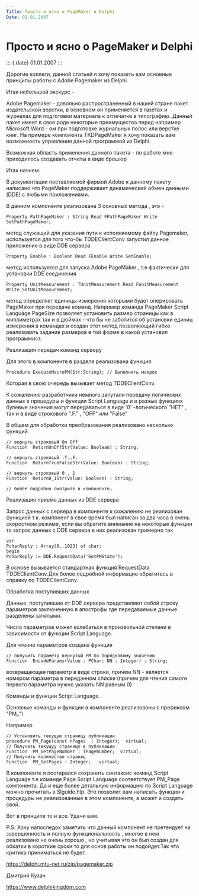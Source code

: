 ```yaml
---
Title: Просто и ясно о PageMaker и Delphi
Date: 01.01.2007
---
```



Просто и ясно о PageMaker и Delphi
==================================

::: {.date}
01.01.2007
:::

Дорогие коллеги, данной статьей я хочу показать вам основные принципы
работы с Adobe Pagemaker из Delphi.

Итак небольшой экскурс -

Adobe Pagemaker - довольно распространенный в нашей стране пакет
издательской верстки, в основном он применяется в газетах и журналах для
подготовки материала к отпечатке в типографию. Данный пакет имеет в свое
роде некоторые преимущества перед например Microsoft Word - ом при
подготовке журнальных полос или верстке книг. На примере компонента
TKDPageMaker я хочу показать вам возможность управления данной
программой из Delphi.

Возможная область применения данного пакета - по работе мне приходилось
создавать отчеты в виде брошюр

Итак начнем.

В документации поставляемой фирмой Adobe к данному пакету написано что
PageMaker поддерживает динамический обмен данными (DDE) с любыми
приложениями.

В данном компоненте реализована 3 основных метода , это -

    Property PathPageMaker : String Read FPathPageMaker Write SetPathPageMaker;

метод служащий для указания пути к исполняемому файлу Pagemaker,
используется для того что-бы TDDEClientConv запустил данное приложение в
виде DDE сервера

    Property Enable : Boolean Read FEnable Write SetEnable; 

метод используется для запуска Adobe PageMaker , т.е фактически для
установки DDE соединения

    Property UnitMeasurement : TUnitMeasurement Read FunitMeasurement Write SetUnitMeasurement; 

метод определяет единицы измерения которыми будет оперировать PageMaker
при передаче команд. Например команда PageMaker Script Language PageSize
позволяет установить размер страницы как в миллиметрах так и в дюймах -
что бы не заботится об установки единиц измерения в командах и создан
этот метод позволяющий гибко реализовать задание размеров в той форме в
какой установил программист.

Реализация передач команд серверу

Для этого в компоненте в разделе реализована функция

    Procedure ExecuteMacroPM(Str:String); // Выполнить макрос

Которая в свою очередь вызывает метод TDDEClientConv.

К сожалению разработчики немного запутали передачу логических данных в
процедуры и функции Script Language и в разные функциях булевые значения
могут передаваться в виде \'0\' -логического \"НЕТ\" , так и в виде
строкового \".F.\" , \"OFF\" или \"False\"

В общем для обработки преобразования реализовано несколько функций

    // вернуть строковый On Off
    Function  ReturnOnOffStr(Value: Boolean) : String;
     
    // вернуть строковый .T..F.
    Function  ReturnTrueFalseStr(Value: Boolean) : String;
     
    // вернуть строковый 0 , 1
    Function  Return0_1Str(Value: Boolean) : String; 
     
    // более подробно смотрите в компоненте…

Реализация приема данных из DDE сервера

Запрос данных с сервера в компоненте к сожалению не реализован функцией
т.к. компонент в свое время был написан за два часа в очень скоростном
режиме, если вы обратите внимание на некоторые функции то запрос данных
с DDE сервера в них реализован примерно так

    var
    PcharReply : Array[0..1023] of char;
    begin
    PcharReply := DDE.RequestData('GetPMState');

В основе вызывается стандартная функция RequestData TDDEClientConv.Для
более подробной информацие обратитесь в справку по TDDEClientConv.

Обработка поступивших данных

Данные, поступившие от DDE сервера представляют собой строку параметров
заключенную в апострофы где передаваемые данные разделены запятыми.

Число параметров может колебаться в произвольной степени в зависимости
от функции Script Language.

Для чтение параметров создана функция

    // получить параметр вернутый PM по порядковому значению
    Function  EncodeParams(Value : PChar; NN : Integer) : String;

возвращающая параметр в виде строки, причем NN - является номером
параметра в переданном списке (причем для чтения самого первого
параметра нужно указать NN равным 0)

Команды и функции Script Language.

Основные команды и функции в компоненте реализованы с префиксом
\"PM\_\"\

Например

    // Установить текущую страницу публикации
    procedure PM_Page(const nPages  : Integer);  virtual;
    // Получить текущуу страницу в публикации
    Function  PM_GetPageNumber : TPageNumber;  virtual;
    // Получить количество страниц
    Function  PM_GetPages : Integer;   virtual;

В компоненте я постарался сохранить синтаксис команд Script Language т.е
команде Page Script Language соответствует PM\_Page компонента. Да и еще
более детальную информацию по Script Language можно прочитать в
Slguide.hlp. Это позволит вам написать функции и процедуры не
реализованные в этом компоненте, а может и создать свой.

Вот в принципе то и все. Удачи вам.

P.S. Хочу напоследок заметить что данный компонент не претендует на
завершенность и полную функциональность , многое в нем реализовано не
очень хорошо , но учитывая что он был создан для обкатки в короткие
сроки то для основ работы он подойдет.Так что критика приниматься не
будет.

<https://delphi.mtu-net.ru/zip/pagemaker.zip>

Дмитрий Кузан

<https://www.delphikingdom.com>
